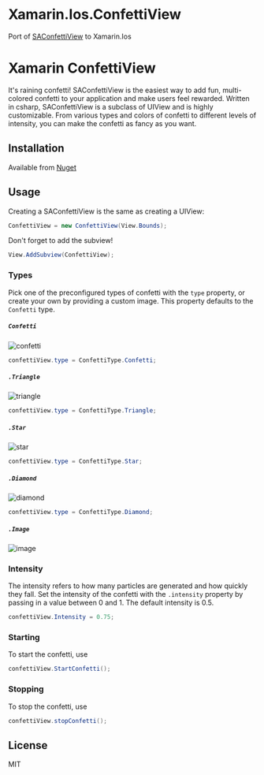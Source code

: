 # Xamarin.Ios.ConfettiView
Port of [SAConfettiView] to Xamarin.Ios

[SAConfettiView]:https://github.com/sudeepag/SAConfettiView

# Xamarin ConfettiView
It's raining confetti! SAConfettiView is the easiest way to add fun, multi-colored confetti to your application and make users feel rewarded. Written in csharp, SAConfettiView is a subclass of UIView and is highly customizable. From various types and colors of confetti to different levels of intensity, you can make the confetti as fancy as you want.

## Installation

Available from [Nuget]

[Nuget]:https://www.nuget.org/packages/Confetti/

## Usage

Creating a SAConfettiView is the same as creating a UIView:

```csharp
ConfettiView = new ConfettiView(View.Bounds);
```

Don't forget to add the subview!

```csharp
View.AddSubview(ConfettiView);
```

### Types

Pick one of the preconfigured types of confetti with the `type` property, or create your own by providing a custom image. This property defaults to the `Confetti` type.

##### `Confetti`

![confetti](https://cloud.githubusercontent.com/assets/11940172/11819440/c9db329e-a39a-11e5-9284-b0171bee0f24.gif)

```csharp
confettiView.type = ConfettiType.Confetti;
```

##### `.Triangle`

![triangle](https://cloud.githubusercontent.com/assets/11940172/11819211/9b8b758a-a399-11e5-8ed3-2eb92f633628.gif)

```csharp
confettiView.type = ConfettiType.Triangle;
```

##### `.Star`

![star](https://cloud.githubusercontent.com/assets/11940172/11819401/90a2188a-a39a-11e5-8a03-ddca3fb52e72.gif)

```csharp
confettiView.type = ConfettiType.Star;
```

##### `.Diamond`

![diamond](https://cloud.githubusercontent.com/assets/11940172/11819275/f1c83c08-a399-11e5-8d40-85e9a1879526.gif)

```csharp
confettiView.type = ConfettiType.Diamond;
```

##### `.Image`

![image](https://cloud.githubusercontent.com/assets/11940172/11819363/5f4f0dba-a39a-11e5-826b-d198113f50dd.gif)

### Intensity

The intensity refers to how many particles are generated and how quickly they fall. Set the intensity of the confetti with the `.intensity` property by passing in a value between 0 and 1. The default intensity is 0.5.

``` csharp
confettiView.Intensity = 0.75;
```

### Starting

To start the confetti, use

``` csharp
confettiView.StartConfetti();
```

### Stopping

To stop the confetti, use

``` csharp
confettiView.stopConfetti();
```

## License

MIT